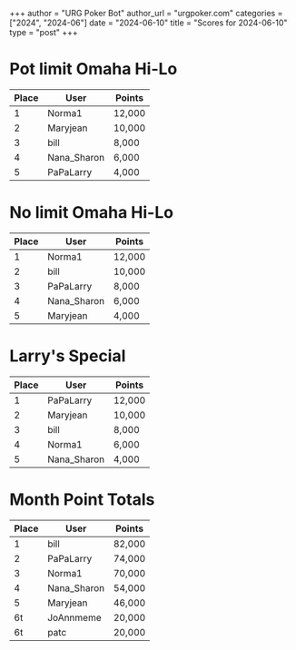 +++
author = "URG Poker Bot"
author_url = "urgpoker.com"
categories = ["2024", "2024-06"]
date = "2024-06-10"
title = "Scores for 2024-06-10"
type = "post"
+++
# Pot limit Omaha Hi-Lo

| Place | User | Points |
|-------|------|--------|
| 1 | Norma1 | 12,000 |
| 2 | Maryjean | 10,000 |
| 3 | bill | 8,000 |
| 4 | Nana_Sharon | 6,000 |
| 5 | PaPaLarry | 4,000 |

# No limit Omaha Hi-Lo

| Place | User | Points |
|-------|------|--------|
| 1 | Norma1 | 12,000 |
| 2 | bill | 10,000 |
| 3 | PaPaLarry | 8,000 |
| 4 | Nana_Sharon | 6,000 |
| 5 | Maryjean | 4,000 |

# Larry's Special

| Place | User | Points |
|-------|------|--------|
| 1 | PaPaLarry | 12,000 |
| 2 | Maryjean | 10,000 |
| 3 | bill | 8,000 |
| 4 | Norma1 | 6,000 |
| 5 | Nana_Sharon | 4,000 |

# Month Point Totals

| Place | User | Points |
|-------|------|--------|
| 1 | bill | 82,000 |
| 2 | PaPaLarry | 74,000 |
| 3 | Norma1 | 70,000 |
| 4 | Nana_Sharon | 54,000 |
| 5 | Maryjean | 46,000 |
| 6t | JoAnnmeme | 20,000 |
| 6t | patc | 20,000 |
